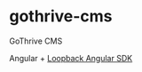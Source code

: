 # gothrive-cms
GoThrive CMS

Angular + [Loopback Angular SDK](http://docs.strongloop.com/display/public/LB/AngularJS+JavaScript+SDK)
